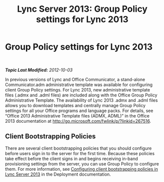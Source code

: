 ﻿---
title: 'Lync Server 2013: Group Policy settings for Lync 2013'
TOCTitle: Group Policy settings for Lync 2013
ms:assetid: 5917a52b-dae0-4ec0-8548-a68dc20ab71c
ms:mtpsurl: https://technet.microsoft.com/en-us/library/JJ204924(v=OCS.15)
ms:contentKeyID: 48184235
ms.date: 07/23/2014
mtps_version: v=OCS.15
---

<div data-xmlns="http://www.w3.org/1999/xhtml">

<div class="topic" data-xmlns="http://www.w3.org/1999/xhtml" data-msxsl="urn:schemas-microsoft-com:xslt" data-cs="http://msdn.microsoft.com/en-us/">

<div data-asp="http://msdn2.microsoft.com/asp">

# Group Policy settings for Lync 2013

</div>

<div id="mainSection">

<div id="mainBody">

<span> </span>

_**Topic Last Modified:** 2012-10-03_

In previous versions of Lync and Office Communicator, a stand-alone Communicator.adm administrative template was available for configuring client Group Policy settings. For Lync 2013, new administrative template files (.admx and .adml files) are included along with the Office Group Policy Administrative Template. The availability of Lync 2013 .admx and .adml files allows you to download templates and centrally manage Group Policy settings for all your Office programs and language packs. For details, see “Office 2013 Administrative Template files (ADMX, ADML)” in the Office 2013 documentation at <http://go.microsoft.com/fwlink/p/?linkid=267516>.

<div>

## Client Bootstrapping Policies

There are several client bootstrapping policies that you should configure before users sign in to the server for the first time. Because these policies take effect before the client signs in and begins receiving in-band provisioning settings from the server, you can use Group Policy to configure them. For more information, see [Configuring client bootstrapping policies in Lync Server 2013](lync-server-2013-configuring-client-bootstrapping-policies.md) in the Deployment documentation.

</div>

</div>

<span> </span>

</div>

</div>

</div>

